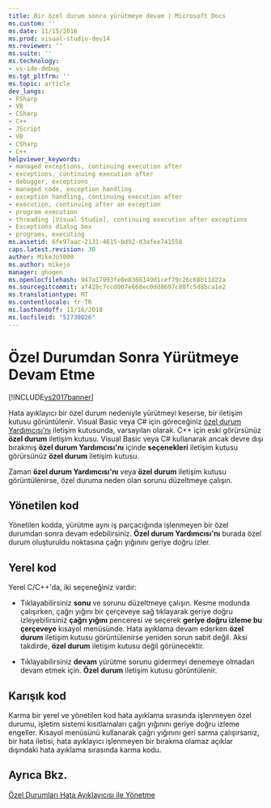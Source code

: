 ```yaml
---
title: Bir özel durum sonra yürütmeye devam | Microsoft Docs
ms.custom: ''
ms.date: 11/15/2016
ms.prod: visual-studio-dev14
ms.reviewer: ''
ms.suite: ''
ms.technology:
- vs-ide-debug
ms.tgt_pltfrm: ''
ms.topic: article
dev_langs:
- FSharp
- VB
- CSharp
- C++
- JScript
- VB
- CSharp
- C++
helpviewer_keywords:
- managed exceptions, continuing execution after
- exceptions, continuing execution after
- debugger, exceptions
- managed code, exception handling
- exception handling, continuing execution after
- execution, continuing after an exception
- program execution
- threading [Visual Studio], continuing execution after exceptions
- Exceptions dialog box
- programs, executing
ms.assetid: 6fe97aac-2131-4615-bd92-d3afee741558
caps.latest.revision: 30
author: MikeJo5000
ms.author: mikejo
manager: ghogen
ms.openlocfilehash: 947a17993fe0e8366149d1cef79c26c68b11d22a
ms.sourcegitcommit: af428c7ccd007e668ec0dd8697c88fc5d8bca1e2
ms.translationtype: MT
ms.contentlocale: tr-TR
ms.lasthandoff: 11/16/2018
ms.locfileid: "51730026"
---
```

# <a name="continuing-execution-after-an-exception"></a>Özel Durumdan Sonra Yürütmeye Devam Etme
[!INCLUDE[vs2017banner](../includes/vs2017banner.md)]

Hata ayıklayıcı bir özel durum nedeniyle yürütmeyi keserse, bir iletişim kutusu görüntülenir. Visual Basic veya C# için göreceğiniz [özel durum Yardımcısı'nı](http://msdn.microsoft.com/library/992892ac-9d52-44cc-bf09-b44bfc5befeb) iletişim kutusunda, varsayılan olarak. C++ için eski görürsünüz **özel durum** iletişim kutusu. Visual Basic veya C# kullanarak ancak devre dışı bırakmış **özel durum Yardımcısı'nı** içinde **seçenekleri** iletişim kutusu görürsünüz **özel durum** iletişim kutusu.  
  
 Zaman **özel durum Yardımcısı'nı** veya **özel durum** iletişim kutusu görüntülenirse, özel duruma neden olan sorunu düzeltmeye çalışın.  
  
## <a name="managed-code"></a>Yönetilen kod  
 Yönetilen kodda, yürütme aynı iş parçacığında işlenmeyen bir özel durumdan sonra devam edebilirsiniz. **Özel durum Yardımcısı'nı** burada özel durum oluşturuldu noktasına çağrı yığınını geriye doğru izler.  
  
## <a name="native-code"></a>Yerel kod  
 Yerel C/C++'da, iki seçeneğiniz vardır:  
  
-   Tıklayabilirsiniz **sonu** ve sorunu düzeltmeye çalışın. Kesme modunda çalışırken, çağrı yığını bir çerçeveye sağ tıklayarak geriye doğru izleyebilirsiniz **çağrı yığını** penceresi ve seçerek **geriye doğru izleme bu çerçeveye** kısayol menüsünde. Hata ayıklama devam ederken **özel durum** iletişim kutusu görüntülenirse yeniden sorun sabit değil. Aksi takdirde, **özel durum** iletişim kutusu değil görünecektir.  
  
-   Tıklayabilirsiniz **devam** yürütme sorunu gidermeyi denemeye olmadan devam etmek için. **Özel durum** iletişim kutusu görüntülenir.  
  
## <a name="mixed-code"></a>Karışık kod  
 Karma bir yerel ve yönetilen kod hata ayıklama sırasında işlenmeyen özel durumu, işletim sistemi kısıtlamaları çağrı yığınını geriye doğru izleme engeller. Kısayol menüsünü kullanarak çağrı yığınını geri sarma çalışırsanız, bir hata iletisi, hata ayıklayıcı işlenmeyen bir bırakma olamaz açıklar dışındaki hata ayıklama sırasında karma kodu.  
  
## <a name="see-also"></a>Ayrıca Bkz.  
 [Özel Durumları Hata Ayıklayıcısı ile Yönetme](../debugger/managing-exceptions-with-the-debugger.md)





